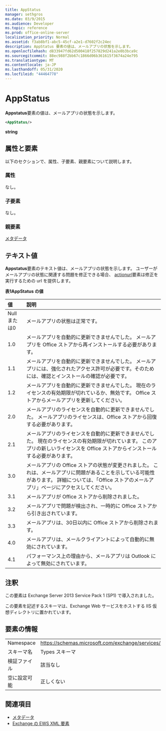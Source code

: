 ```yaml
---
title: AppStatus
manager: sethgros
ms.date: 03/9/2015
ms.audience: Developer
ms.topic: reference
ms.prod: office-online-server
localization_priority: Normal
ms.assetid: f3ab8bf1-abc5-45cf-a2e1-d7602f2c24ec
description: AppStatus 要素の値は、メールアプリの状態を示します。
ms.openlocfilehash: d833947fd62d500418f257829d241a2e0b3bca9c
ms.sourcegitcommit: 88ec988f2bb67c1866d06b361615f3674a24e795
ms.translationtype: MT
ms.contentlocale: ja-JP
ms.lasthandoff: 05/31/2020
ms.locfileid: "44464778"
---
```

# <a name="appstatus"></a>AppStatus

**Appstatus**要素の値は、メールアプリの状態を示します。 
  
```XML
<AppStatus/>
```

 **string**
## <a name="attributes-and-elements"></a>属性と要素

以下のセクションで、属性、子要素、親要素について説明します。
  
### <a name="attributes"></a>属性

なし。
  
### <a name="child-elements"></a>子要素

なし。
  
### <a name="parent-elements"></a>親要素

[メタデータ](metadata-ex15websvcsotherref.md)
  
## <a name="text-value"></a>テキスト値

**Appstatus**要素のテキスト値は、メールアプリの状態を示します。 ユーザーがメールアプリの状態に関連する問題を修正できる場合、 [actionurl](actionurl.md)要素は修正を実行するための url を提供します。 
  
**表1AppStatus の値**

|**値**|**説明**|
|:-----|:-----|
|Null または0  <br/> |メールアプリの状態は正常です。  <br/> |
|1.0  <br/> |メールアプリを自動的に更新できませんでした。 メールアプリを Office ストアから再インストールする必要があります。  <br/> |
|1.1  <br/> |メールアプリを自動的に更新できませんでした。 メールアプリには、強化されたアクセス許可が必要です。そのためには、確認とインストールの確認が必要です。  <br/> |
|1.2  <br/> |メールアプリを自動的に更新できませんでした。 現在のライセンスの有効期限が切れているか、無効です。 Office ストアからメールアプリを更新してください。  <br/> |
|2.0  <br/> |メールアプリのライセンスを自動的に更新できませんでした。 メールアプリのライセンスは、Office ストアから回復する必要があります。  <br/> |
|2.1  <br/> |メールアプリのライセンスを自動的に更新できませんでした。 現在のライセンスの有効期限が切れています。 このアプリの新しいライセンスを Office ストアからインストールする必要があります。  <br/> |
|3.0  <br/> |メールアプリの Office ストアの状態が変更されました。 これは、メールアプリに問題があることを示している可能性があります。 詳細については、「Office ストアのメールアプリ」ページにアクセスしてください。  <br/> |
|3.1  <br/> |メールアプリが Office ストアから削除されました。  <br/> |
|3.2  <br/> |メールアプリで問題が検出され、一時的に Office ストアから引き出されています。  <br/> |
|3.3  <br/> |メールアプリは、30日以内に Office ストアから削除されます。  <br/> |
|4.0  <br/> |メールアプリは、メールクライアントによって自動的に無効にされています。  <br/> |
|4.1  <br/> |パフォーマンス上の理由から、メールアプリは Outlook によって無効にされています。  <br/> |
   
## <a name="remarks"></a>注釈

この要素は Exchange Server 2013 Service Pack 1 (SP1) で導入されました。
  
この要素を記述するスキーマは、Exchange Web サービスをホストする IIS 仮想ディレクトリに置かれています。
  
## <a name="element-information"></a>要素の情報

|||
|:-----|:-----|
|Namespace  <br/> | https://schemas.microsoft.com/exchange/services/2006/types  <br/> |
|スキーマ名  <br/> |Types スキーマ  <br/> |
|検証ファイル  <br/> |該当なし  <br/> |
|空に設定可能  <br/> |正しくない  <br/> |
   
## <a name="see-also"></a>関連項目

- [メタデータ](metadata-ex15websvcsotherref.md)
- [Exchange の EWS XML 要素](ews-xml-elements-in-exchange.md)

